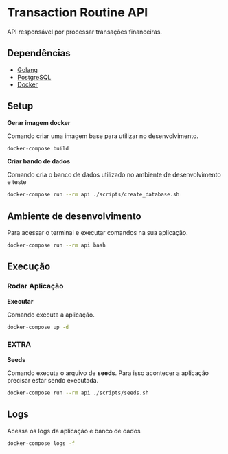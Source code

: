 # Transaction Routine API

API responsável por processar transações financeiras.

## Dependências

- [Golang](https://golang.org/)
- [PostgreSQL](https://www.postgresql.org/)
- [Docker](https://www.docker.com/get-started)

## Setup

**Gerar imagem docker**

Comando criar uma imagem base para utilizar no desenvolvimento.

```bash
docker-compose build
```

**Criar bando de dados**

Comando cria o banco de dados utilizado no ambiente de desenvolvimento e teste

```bash
docker-compose run --rm api ./scripts/create_database.sh
```

## Ambiente de desenvolvimento

Para acessar o terminal e executar comandos na sua aplicação.

```bash
docker-compose run --rm api bash
```

## Execução

### Rodar Aplicação

**Executar**

Comando executa a aplicação.

```bash
docker-compose up -d
```

### EXTRA

**Seeds**

Comando executa o arquivo de **seeds**. Para isso acontecer a aplicação precisar estar sendo executada.

```bash
docker-compose run --rm api ./scripts/seeds.sh
```

## Logs

Acessa os logs da aplicação e banco de dados

```bash
docker-compose logs -f
```